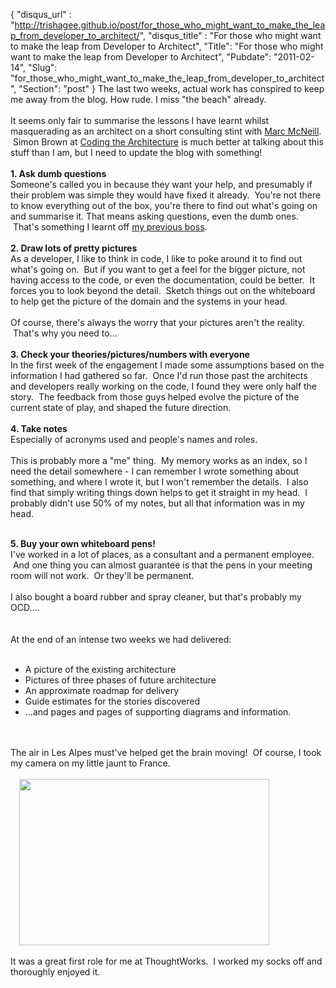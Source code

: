 {
 "disqus_url" : "http://trishagee.github.io/post/for_those_who_might_want_to_make_the_leap_from_developer_to_architect/",
 "disqus_title" : "For those who might want to make the leap from Developer to Architect",
 "Title": "For those who might want to make the leap from Developer to Architect",
 "Pubdate": "2011-02-14",
 "Slug": "for_those_who_might_want_to_make_the_leap_from_developer_to_architect",
 "Section": "post"
}
The last two weeks, actual work has conspired to keep me away from the blog. How rude. I miss "the beach" already.<br /><br />It seems only fair to summarise the lessons I have learnt whilst masquerading as an architect on a short consulting stint with <a href="http://www.dancingmango.com/blog/">Marc McNeill</a>. &nbsp;Simon Brown at <a href="http://www.codingthearchitecture.com/">Coding the Architecture</a> is much better at talking about this stuff than I am, but I need to update the blog with something!<br /><br /><b>1. Ask dumb questions</b><br />Someone's called you in because they want your help, and presumably if their problem was simple they would have fixed it already. &nbsp;You're not there to know everything out of the box, you're there to find out what's going on and summarise it. That means asking questions, even the dumb ones. &nbsp;That's something I learnt off <a href="http://www.davefarley.net/">my previous boss</a>.<br /><br /><b>2. Draw lots of pretty pictures</b><br />As a developer, I like to think in code, I like to poke around it to find out what's going on. &nbsp;But if you want to get a feel for the bigger picture, not having access to the code, or even the&nbsp;documentation, could be better. &nbsp;It forces you to look beyond the detail. &nbsp;Sketch things out on the whiteboard to help get the picture of the domain and the systems in your head. <br /><br />Of course, there's always the worry that your pictures aren't the reality. &nbsp;That's why you need to...<br /><br /><b>3. Check your theories/pictures/numbers with everyone</b><br />In the first week of the engagement I made some assumptions based on the information I had gathered so far. &nbsp;Once I'd run those past the architects and developers really working on the code, I found they were only half the story. &nbsp;The feedback from those guys helped evolve the picture of the current state of play, and shaped the future direction.<br /><br /><b>4. Take notes</b><br />Especially of acronyms used and people's names and roles.<br /><br />This is probably more a "me" thing. &nbsp;My memory works as an index, so I need the detail somewhere - I can remember I wrote something about something, and where I wrote it, but I won't remember the details. &nbsp;I also find that simply writing things down helps to get it straight in my head. &nbsp;I probably didn't use 50% of my notes, but all that information was in my head.<br /><div class="separator" style="clear: both; text-align: center;"><br /></div><b>5. Buy your own whiteboard pens!</b><br />I've worked in a lot of places, as a consultant and a permanent employee. &nbsp;And one thing you can almost guarantee is that the pens in your meeting room will not work. &nbsp;Or they'll be permanent.<br /><br />I also bought a board rubber and spray cleaner, but that's probably my OCD....<br /><br /><br />At the end of an intense two weeks we had delivered:<br /><br /><ul><li>A picture of the existing architecture</li><li>Pictures of three phases of future architecture</li><li>An approximate roadmap for delivery</li><li>Guide estimates for the stories discovered</li><li>...and pages and pages of supporting diagrams and information.</li></ul><br /><br />The air in Les Alpes must've helped get the brain moving! &nbsp;Of course, I took my camera on my little jaunt to France.<br /><br /><a href="http://4.bp.blogspot.com/-K4qsRxew0X4/TVma3mkCSmI/AAAAAAAAH-Q/IFeWDHl1W4U/s1600/DSC_0128.JPG" imageanchor="1" style="margin-left: 1em; margin-right: 1em;"><img border="0" height="266" src="http://4.bp.blogspot.com/-K4qsRxew0X4/TVma3mkCSmI/AAAAAAAAH-Q/IFeWDHl1W4U/s400/DSC_0128.JPG" width="400" /></a><br /><br />It was a great first role for me at ThoughtWorks. &nbsp;I worked my socks off and thoroughly enjoyed it.
